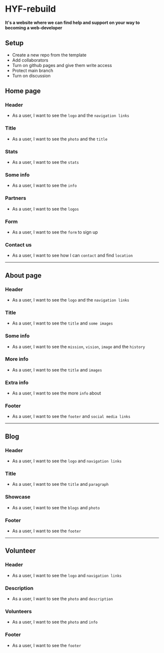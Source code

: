 # HYF-rebuild

**It's a website where we can find help and support on your way to becoming a
web-developer**

## Setup

- Create a new repo from the template
- Add collaborators
- Turn on github pages and give them write access
- Protect main branch
- Turn on discussion

## Home page

### Header

- As a user, I want to see the `logo` and the `navigation links`

### Title

- As a user, I want to see the `photo` and the `title`

### Stats

- As a user, I want to see the `stats`

### Some info

- As a user, I want to see the `info`

### Partners

- As a user, I want to see the `logos`

### Form

- As a user, I want to see the `form` to sign up

### Contact us

- As a user, I want to see how I can `contact` and find `location`

---

## About page

### Header

- As a user, I want to see the `logo` and the `navigation links`

### Title

- As a user, I want to see the `title` and `some images`

### Some info

- As a user, I want to see the `mission`, `vision`, `image` and the `history`

### More info

- As a user, I want to see the `title` and `images`

### Extra info

- As a user, I want to see the more `info` about

### Footer

- As a user, I want to see the `footer` and `social media links`

---

## Blog

### Header

- As a user, I want to see the `logo` and `navigation links`

### Title

- As a user, I want to see the `title` and `paragraph`

### Showcase

- As a user, I want to see the `blogs` and `photo`

### Footer

- As a user, I want to see the `footer`

---

## Volunteer

### Header

- As a user, I want to see the `logo` and `navigation links`

### Description

- As a user, I want to see the `photo` and `description`

### Volunteers

- As a user, I want to see the `photo` and `info`

### Footer

- As a user, I want to see the `footer`
